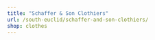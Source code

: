 ```yaml
---
title: "Schaffer & Son Clothiers"
url: /south-euclid/schaffer-and-son-clothiers/
shop: clothes
---
```


